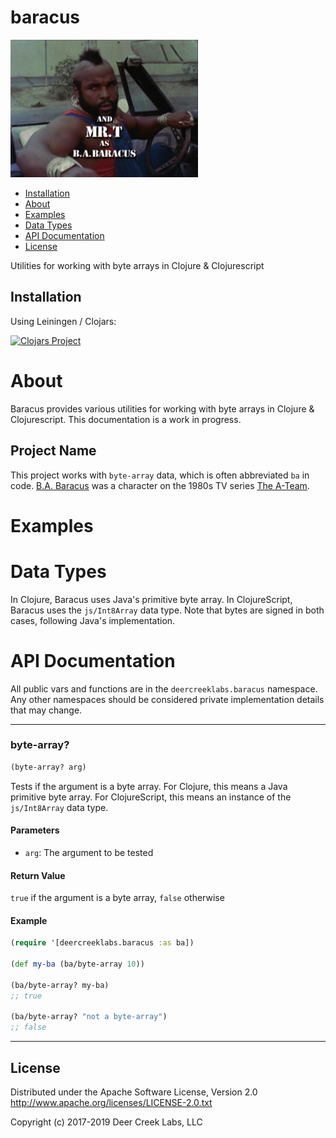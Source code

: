 # baracus

![BA Baracus](doc/BABaracus.jpg)

* [Installation](#installation)
* [About](#about)
* [Examples](#examples)
* [Data Types](#data-types)
* [API Documentation](#api-documentation)
* [License](#license)

Utilities for working with byte arrays in Clojure & Clojurescript

## Installation
Using Leiningen / Clojars:

[![Clojars Project](http://clojars.org/deercreeklabs/baracus/latest-version.svg)](http://clojars.org/deercreeklabs/baracus)

# About
Baracus provides various utilities for working with byte arrays in
Clojure & Clojurescript. This documentation is a work in progress.

## Project Name
This project works with `byte-array` data, which is often abbreviated
`ba` in code. [B.A. Baracus](https://en.wikipedia.org/wiki/B._A._Baracus)
was a character on the 1980s TV series
[The A-Team](https://en.wikipedia.org/wiki/The_A-Team).

# Examples


# Data Types
In Clojure, Baracus uses Java's primitive byte array. In ClojureScript,
Baracus uses the `js/Int8Array` data type. Note that bytes are signed
in both cases, following Java's implementation.

# API Documentation
All public vars and functions are in the `deercreeklabs.baracus` namespace.
Any other namespaces should be considered private implementation details
that may change.

-------------------------------------------------------------------------------
### byte-array?
```clojure
(byte-array? arg)
```
Tests if the argument is a byte array. For Clojure, this means a
Java primitive byte array. For ClojureScript, this means an instance
of the `js/Int8Array` data type.

#### Parameters
* `arg`: The argument to be tested

#### Return Value
`true` if the argument is a byte array, `false` otherwise

#### Example
```clojure
(require '[deercreeklabs.baracus :as ba])

(def my-ba (ba/byte-array 10))

(ba/byte-array? my-ba)
;; true

(ba/byte-array? "not a byte-array")
;; false
```
-------------------------------------------------------------------------------

## License

Distributed under the Apache Software License, Version 2.0
http://www.apache.org/licenses/LICENSE-2.0.txt

Copyright (c) 2017-2019 Deer Creek Labs, LLC
